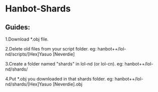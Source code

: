 # Hanbot-Shards

## Guides:
1.Download *.obj file.

2.Delete old files from your script folder. eg: hanbot++/lol-nd/scripts/[Hex]Yasuo [Neverdie]

3.Create a folder named "shards" in lol-nd (or lol-cn). eg: hanbot++/lol-nd/shards/

4.Put *.obj you downloaded in that shards folder. eg: hanbot++/lol-nd/shards/[Hex]Yasuo [Neverdie].obj
